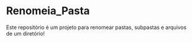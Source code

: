 # Renomeia_Pasta
Este repositório é um projeto para renomear pastas, subpastas e arquivos de um diretório!
